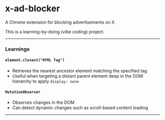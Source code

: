 # x-ad-blocker

A Chrome extension for blocking advertisements on X

This is a learning-by-doing (vibe coding) project.

---

### Learnings

#### `element.closest("HTML Tag")`

* Retrieves the nearest ancestor element matching the specified tag
* Useful when targeting a distant parent element deep in the DOM hierarchy to apply `display: none`

#### `MutationObserver`

* Observes changes in the DOM
* Can detect dynamic changes such as scroll-based content loading

---